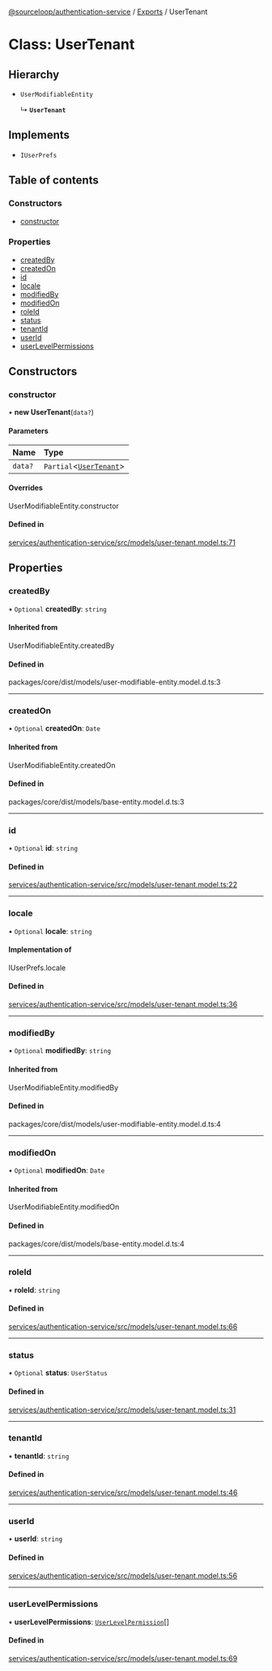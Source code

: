 [@sourceloop/authentication-service](../README.md) / [Exports](../modules.md) / UserTenant

# Class: UserTenant

## Hierarchy

- `UserModifiableEntity`

  ↳ **`UserTenant`**

## Implements

- `IUserPrefs`

## Table of contents

### Constructors

- [constructor](UserTenant.md#constructor)

### Properties

- [createdBy](UserTenant.md#createdby)
- [createdOn](UserTenant.md#createdon)
- [id](UserTenant.md#id)
- [locale](UserTenant.md#locale)
- [modifiedBy](UserTenant.md#modifiedby)
- [modifiedOn](UserTenant.md#modifiedon)
- [roleId](UserTenant.md#roleid)
- [status](UserTenant.md#status)
- [tenantId](UserTenant.md#tenantid)
- [userId](UserTenant.md#userid)
- [userLevelPermissions](UserTenant.md#userlevelpermissions)

## Constructors

### constructor

• **new UserTenant**(`data?`)

#### Parameters

| Name | Type |
| :------ | :------ |
| `data?` | `Partial`<[`UserTenant`](UserTenant.md)\> |

#### Overrides

UserModifiableEntity.constructor

#### Defined in

[services/authentication-service/src/models/user-tenant.model.ts:71](https://github.com/sourcefuse/loopback4-microservice-catalog/blob/77bb890a2/services/authentication-service/src/models/user-tenant.model.ts#L71)

## Properties

### createdBy

• `Optional` **createdBy**: `string`

#### Inherited from

UserModifiableEntity.createdBy

#### Defined in

packages/core/dist/models/user-modifiable-entity.model.d.ts:3

___

### createdOn

• `Optional` **createdOn**: `Date`

#### Inherited from

UserModifiableEntity.createdOn

#### Defined in

packages/core/dist/models/base-entity.model.d.ts:3

___

### id

• `Optional` **id**: `string`

#### Defined in

[services/authentication-service/src/models/user-tenant.model.ts:22](https://github.com/sourcefuse/loopback4-microservice-catalog/blob/77bb890a2/services/authentication-service/src/models/user-tenant.model.ts#L22)

___

### locale

• `Optional` **locale**: `string`

#### Implementation of

IUserPrefs.locale

#### Defined in

[services/authentication-service/src/models/user-tenant.model.ts:36](https://github.com/sourcefuse/loopback4-microservice-catalog/blob/77bb890a2/services/authentication-service/src/models/user-tenant.model.ts#L36)

___

### modifiedBy

• `Optional` **modifiedBy**: `string`

#### Inherited from

UserModifiableEntity.modifiedBy

#### Defined in

packages/core/dist/models/user-modifiable-entity.model.d.ts:4

___

### modifiedOn

• `Optional` **modifiedOn**: `Date`

#### Inherited from

UserModifiableEntity.modifiedOn

#### Defined in

packages/core/dist/models/base-entity.model.d.ts:4

___

### roleId

• **roleId**: `string`

#### Defined in

[services/authentication-service/src/models/user-tenant.model.ts:66](https://github.com/sourcefuse/loopback4-microservice-catalog/blob/77bb890a2/services/authentication-service/src/models/user-tenant.model.ts#L66)

___

### status

• `Optional` **status**: `UserStatus`

#### Defined in

[services/authentication-service/src/models/user-tenant.model.ts:31](https://github.com/sourcefuse/loopback4-microservice-catalog/blob/77bb890a2/services/authentication-service/src/models/user-tenant.model.ts#L31)

___

### tenantId

• **tenantId**: `string`

#### Defined in

[services/authentication-service/src/models/user-tenant.model.ts:46](https://github.com/sourcefuse/loopback4-microservice-catalog/blob/77bb890a2/services/authentication-service/src/models/user-tenant.model.ts#L46)

___

### userId

• **userId**: `string`

#### Defined in

[services/authentication-service/src/models/user-tenant.model.ts:56](https://github.com/sourcefuse/loopback4-microservice-catalog/blob/77bb890a2/services/authentication-service/src/models/user-tenant.model.ts#L56)

___

### userLevelPermissions

• **userLevelPermissions**: [`UserLevelPermission`](UserLevelPermission.md)[]

#### Defined in

[services/authentication-service/src/models/user-tenant.model.ts:69](https://github.com/sourcefuse/loopback4-microservice-catalog/blob/77bb890a2/services/authentication-service/src/models/user-tenant.model.ts#L69)
